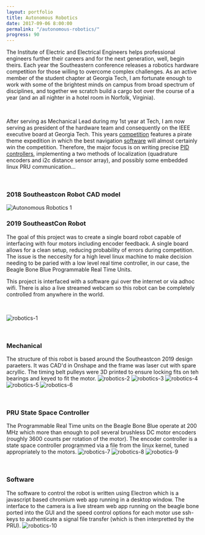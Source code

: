 ```yaml
---
layout: portfolio
title: Autonomous Robotics
date: 2017-09-06 8:00:00
permalink: "/autonomous-robotics/"
progress: 90
---
```



The Institute of Electric and Electrical Engineers helps professional engineers further their careers and
for the next generation, well, begin theirs. Each year the Southeastern conference releases a robotics hardware
competition for those willing to overcome complex challenges. As an active member of the student chapter at
Georgia Tech, I am fortunate enough to work with some of the brightest minds on campus from broad spectrum
of disciplines, and together we scratch build a cargo bot over the course of a year (and an all nighter in a
hotel room in Norfolk, Virginia).

<br>

After serving as Mechanical Lead during my 1st year at Tech, I am now serving as president of the hardware team
and consequently on the IEEE executive board at Georgia Tech. This years [competition](http://ewh.ieee.org/reg/3/southeastcon2018/index.html)
features a pirate theme expedition in which the best navigation [software](https://github.com/GaTech-IEEE-Hardware/2018)
will almost certainly win the competition. Therefore, the major focus is on writing precise [PID controllers](https://en.wikipedia.org/wiki/PID_controller), 
implementing a two methods of localization (quadrature encoders and i2c distance sensor array), and possibly some 
embedded linux PRU communication...

<br>

### 2018 Southeastcon Robot CAD model
![Autonomous Robotics 1](/assets/img/portfolio/autonomous-robotics/autonomous-robotics-1.png)

### 2019 SoutheastCon Robot
The goal of this project was to create a single board robot capable of interfacing with four motors including encoder feedback. A single board allows for a clean setup, reducing probability of errors during competition. The issue is the neccesity for a high level linux machine to make decision needing to be paried with a low level real time controller, in our case, the Beagle Bone Blue Programmable Real Time Units.

This project is interfaced with a software gui over the internet or via adhoc wifi. There is also a live streamed webcam so this robot can be completely controlled from anywhere in the world.

<br>

![robotics-1](/assets/img/portfolio/robotics/robotics-1.jpg)

<br>

### Mechanical
The structure of this robot is based around the Southeastcon 2019 design paraeters. It was CAD'd in Onshape and the frame was laser cut with spare acryllic. The timing belt pulleys were 3D printed to ensure locking fits on teh bearings and keyed to fit the motor.
![robotics-2](/assets/img/portfolio/robotics/robotics-2.png)
![robotics-3](/assets/img/portfolio/robotics/robotics-3.png)
![robotics-4](/assets/img/portfolio/robotics/robotics-4.jpg)
![robotics-5](/assets/img/portfolio/robotics/robotics-5.jpg)
![robotics-6](/assets/img/portfolio/robotics/robotics-6.jpg)

<br>

### PRU State Space Controller
The Programmable Real Time units on the Beagle Bone Blue operate at 200 MHz which more than enough to poll several brushless DC motor encoders (roughly 3600 counts per rotation of the motor). The encoder controller is a state space controller programmed via a file from the linux kernel, tuned appropriately to the motors.
![robotics-7](/assets/img/portfolio/robotics/robotics-7.png)
![robotics-8](/assets/img/portfolio/robotics/robotics-8.png)
![robotics-9](/assets/img/portfolio/robotics/robotics-9.png)

<br>

### Software
The software to control the robot is written using Electron which is a javascript based chromium web app running in a desktop window. The interface to the camera is a live stream web app running on the beagle bone ported into the GUI and the speed control options for each motor use ssh-keys to authenticate a signal file transfer (which is then interpretted by the PRU).
![robotics-10](/assets/img/portfolio/robotics/robotics-10.png)
